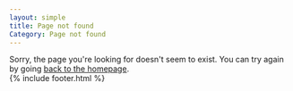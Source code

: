 ```yaml
---
layout: simple
title: Page not found
Category: Page not found
---
```

<main>
    <article>
        Sorry, the page you're looking for doesn't seem to exist. You can try again by going <a href="{{ site.baseurl }}/">back to the homepage</a>.
    </article>
    {% include footer.html %}
</main>
